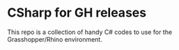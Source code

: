 # CSharp for GH releases
 This repo is a collection of handy C# codes to use for the Grasshopper/Rhino environment.
